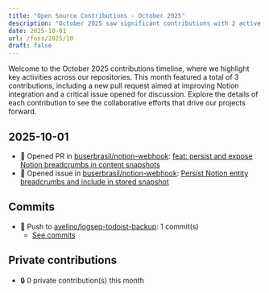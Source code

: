 ```yaml
---
title: "Open Source Contributions - October 2025"
description: "October 2025 saw significant contributions with 2 active repositories, 1 pull request opened, and 1 issue addressed, enhancing project collaboration."
date: 2025-10-01
url: /foss/2025/10
draft: false
---
```


Welcome to the October 2025 contributions timeline, where we highlight key activities across our repositories. This month featured a total of 3 contributions, including a new pull request aimed at improving Notion integration and a critical issue opened for discussion. Explore the details of each contribution to see the collaborative efforts that drive our projects forward.

## 2025-10-01

- 🔀 Opened PR in [buserbrasil/notion-webhook](https://github.com/buserbrasil/notion-webhook): [feat: persist and expose Notion breadcrumbs in content snapshots](https://github.com/buserbrasil/notion-webhook/pull/3)
- 🐛 Opened issue in [buserbrasil/notion-webhook](https://github.com/buserbrasil/notion-webhook): [Persist Notion entity breadcrumbs and include in stored snapshot](https://github.com/buserbrasil/notion-webhook/issues/2)

## Commits

- 🔨 Push to [avelino/logseq-todoist-backup](https://github.com/avelino/logseq-todoist-backup): 1 commit(s)
  - [See commits](https://github.com/avelino/logseq-todoist-backup/commits?author=avelino&since=2025-10-01T00:00:00Z&until=2025-10-31T23:59:59Z)

## Private contributions

- 🔒 0 private contribution(s) this month


